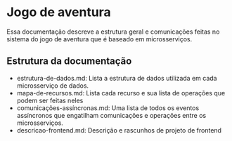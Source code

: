 # Jogo de aventura

Essa documentação descreve a estrutura geral e comunicações feitas no sistema do jogo de aventura que é baseado em microsserviços. 

## Estrutura da documentação

* estrutura-de-dados.md: Lista a estrutura de dados utilizada em cada microsserviço de dados.
* mapa-de-recursos.md: Lista cada recurso e sua lista de operações que podem ser feitas neles
* comunicações-assíncronas.md: Uma lista de todos os eventos assíncronos que engatilham comunicações e operações entre os microsserviços.
* descricao-frontend.md: Descrição e rascunhos de projeto de frontend